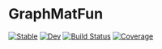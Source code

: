 # GraphMatFun

[![Stable](https://img.shields.io/badge/docs-stable-blue.svg)](https://jarlebring.github.io/GraphMatFun.jl/stable)
[![Dev](https://img.shields.io/badge/docs-dev-blue.svg)](https://jarlebring.github.io/GraphMatFun.jl/dev)
[![Build Status](https://travis-ci.com/jarlebring/GraphMatFun.jl.svg?branch=master)](https://travis-ci.com/jarlebring/GraphMatFun.jl)
[![Coverage](https://codecov.io/gh/jarlebring/GraphMatFun.jl/branch/master/graph/badge.svg)](https://codecov.io/gh/jarlebring/GraphMatFun.jl)
